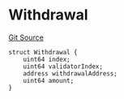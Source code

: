# Withdrawal
[Git Source](https://github.com/lidofinance/community-staking-module/blob/d9f9dfd1023f7776110e7eb983ac3b5174e93893/src/lib/Types.sol)


```solidity
struct Withdrawal {
    uint64 index;
    uint64 validatorIndex;
    address withdrawalAddress;
    uint64 amount;
}
```

